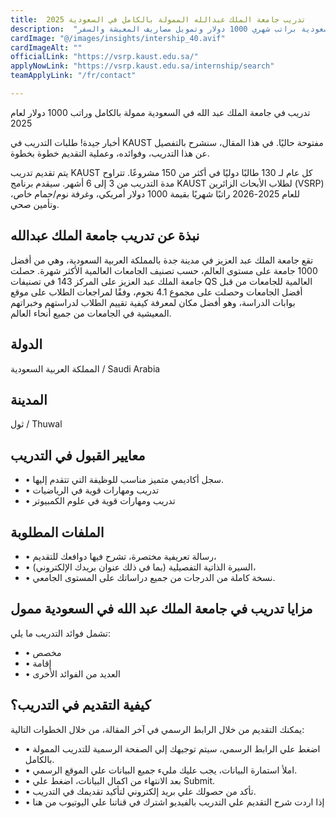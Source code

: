 ```yaml
---
title:  تدريب جامعة الملك عبدالله الممولة بالكامل في السعودية 2025 
description:  "منحة تدريب ممولة بالكامل في جامعة الملك عبدالله في المملكة العربية السعودية براتب شهري 1000 دولار وتمويل مصاريف المعيشة والسفر." 
cardImage: "@/images/insights/intership_40.avif" 
cardImageAlt: "" 
officialLink: "https://vsrp.kaust.edu.sa/" 
applyNowLink: "https://vsrp.kaust.edu.sa/internship/search" 
teamApplyLink: "/fr/contact"

---
```


تدريب في جامعة الملك عبد الله في السعودية ممولة بالكامل وراتب 1000 دولار لعام 2025

أخبار جيدة! طلبات التدريب في KAUST مفتوحة حاليًا. في هذا المقال، سنشرح بالتفصيل عن هذا التدريب، وفوائده، وعملية التقديم خطوة بخطوة.

يتم تقديم تدريب KAUST كل عام لـ 130 طالبًا دوليًا في أكثر من 150 مشروعًا. تتراوح مدة التدريب من 3 إلى 6 أشهر. سيقدم برنامج KAUST لطلاب الأبحاث الزائرين (VSRP) للعام 2025-2026 راتبًا شهريًا بقيمة 1000 دولار أمريكي، وغرفة نوم/حمام خاص، وتأمين صحي.

## نبذة عن تدريب جامعة الملك عبدالله

تقع جامعة الملك عبد العزيز في مدينة جدة بالمملكة العربية السعودية، وهي من أفضل 1000 جامعة على مستوى العالم، حسب تصنيف الجامعات العالمية الأكثر شهرة. حصلت جامعة الملك عبد العزيز على المركز 143 في تصنيفات QS العالمية للجامعات من قبل أفضل الجامعات وحصلت على مجموع 4.1 نجوم، وفقًا لمراجعات الطلاب على موقع بوابات الدراسة، وهو أفضل مكان لمعرفة كيفية تقييم الطلاب لدراستهم وخبراتهم المعيشية في الجامعات من جميع أنحاء العالم.

## الدولة

المملكة العربية السعودية / Saudi Arabia

## المدينة

ثول / Thuwal

## معايير القبول في التدريب

- • سجل أكاديمي متميز مناسب للوظيفة التي تتقدم إليها.
- • تدريب ومهارات قوية في الرياضيات
- • تدريب ومهارات قوية في علوم الكمبيوتر

## الملفات المطلوبة

- • رسالة تعريفية مختصرة، تشرح فيها دوافعك للتقديم،
- • السيرة الذاتية التفصيلية (بما في ذلك عنوان بريدك الإلكتروني)،
- • نسخة كاملة من الدرجات من جميع دراساتك على المستوى الجامعي.

## مزايا تدريب في جامعة الملك عبد الله في السعودية ممول

تشمل فوائد التدريب ما يلي:

- • مخصص
- • إقامة
- • العديد من الفوائد الأخرى

## كيفية التقديم في التدريب؟

يمكنك التقديم من خلال الرابط الرسمي في آخر المقالة، من خلال الخطوات التالية:

- • اضغط علي الرابط الرسمي، سيتم توجيهك إلي الصفحة الرسمية للتدريب الممولة بالكامل.
- • املأ استمارة البيانات، يجب عليك مليء جميع البيانات علي الموقع الرسمي.
- • بعد الانتهاء من اكمال البيانات، اضغط علي Submit.
- • تأكد من حصولك علي بريد إلكتروني لتأكيد تقديمك في التدريب.
- • إذا اردت شرح التقديم علي التدريب بالفيديو اشترك في قناتنا علي اليوتيوب من هنا

